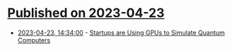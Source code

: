 # [Published on 2023-04-23](index.md)

* [2023-04-23, 14:34:00](https://slashdot.org/story/23/04/23/0316204/startups-are-using-gpus-to-simulate-quantum-computers?utm_source=rss1.0mainlinkanon&utm_medium=feed) - [Startups are Using GPUs to Simulate Quantum Computers](https://slashdot.org/story/23/04/23/0316204/startups-are-using-gpus-to-simulate-quantum-computers?utm_source=rss1.0mainlinkanon&utm_medium=feed)
